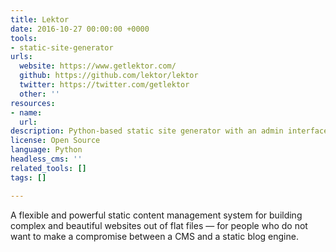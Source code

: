 ```yaml
---
title: Lektor
date: 2016-10-27 00:00:00 +0000
tools:
- static-site-generator
urls:
  website: https://www.getlektor.com/
  github: https://github.com/lektor/lektor
  twitter: https://twitter.com/getlektor
  other: ''
resources:
- name: 
  url: 
description: Python-based static site generator with an admin interface.
license: Open Source
language: Python
headless_cms: ''
related_tools: []
tags: []

---
```

A flexible and powerful static content management system for building complex and beautiful websites out of flat files — for people who do not want to make a compromise between a CMS and a static blog engine.

